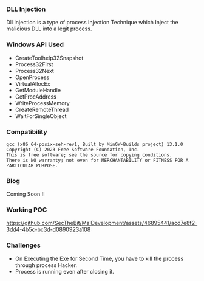 ### DLL Injection

Dll Injection is a type of process Injection Technique which Inject the malicious DLL into a legit process.


### Windows API Used

- CreateToolhelp32Snapshot
- Process32First
- Process32Next
- OpenProcess
- VirtualAllocEx
- GetModuleHandle
- GetProcAddress
- WriteProcessMemory
- CreateRemoteThread
- WaitForSingleObject

### Compatibility
```
gcc (x86_64-posix-seh-rev1, Built by MinGW-Builds project) 13.1.0             
Copyright (C) 2023 Free Software Foundation, Inc. 
This is free software; see the source for copying conditions. 
There is NO warranty; not even for MERCHANTABILITY or FITNESS FOR A PARTICULAR PURPOSE. 
```

### Blog

Coming Soon !!

### Working POC




https://github.com/SecTheBit/MalDevelopment/assets/46895441/acd7e8f2-3dd4-4b5c-bc3d-d0890923a108

### Challenges

- On Executing the Exe for Second Time, you have to kill the process through process Hacker.
- Process is running even after closing it.

